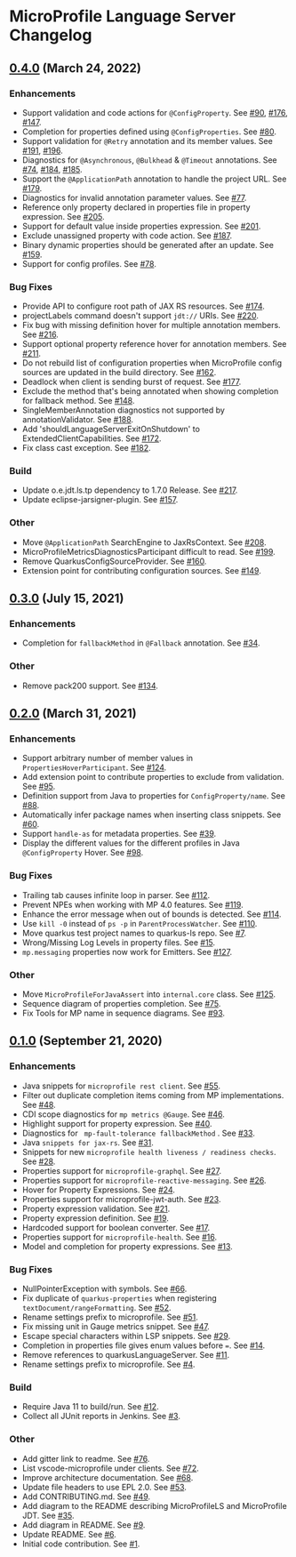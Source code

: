 # MicroProfile Language Server Changelog

## [0.4.0](https://github.com/eclipse/lsp4mp/milestone/4?closed=1) (March 24, 2022)

### Enhancements
 * Support validation and code actions for `@ConfigProperty`. See [#90](https://github.com/eclipse/lsp4mp/issues/90), [#176](https://github.com/eclipse/lsp4mp/issues/176), [#147](https://github.com/eclipse/lsp4mp/issues/147).
 * Completion for properties defined using `@ConfigProperties`. See [#80](https://github.com/eclipse/lsp4mp/issues/80).
 * Support validation for `@Retry` annotation and its member values. See [#191](https://github.com/eclipse/lsp4mp/pull/191), [#196](https://github.com/eclipse/lsp4mp/issues/196).
 * Diagnostics for `@Asynchronous`, `@Bulkhead` & `@Timeout` annotations. See [#74](https://github.com/eclipse/lsp4mp/issues/74), [#184](https://github.com/eclipse/lsp4mp/pull/184), [#185](https://github.com/eclipse/lsp4mp/pull/185).
 * Support the `@ApplicationPath` annotation to handle the project URL. See [#179](https://github.com/eclipse/lsp4mp/issues/179).
 * Diagnostics for invalid annotation parameter values. See [#77](https://github.com/eclipse/lsp4mp/issues/77).
 * Reference only property declared in properties file in property expression. See [#205](https://github.com/eclipse/lsp4mp/issues/205).
 * Support for default value inside properties expression. See [#201](https://github.com/eclipse/lsp4mp/issues/201).
 * Exclude unassigned property with code action. See [#187](https://github.com/eclipse/lsp4mp/pull/187).
 * Binary dynamic properties should be generated after an update. See [#159](https://github.com/eclipse/lsp4mp/pull/159).
 * Support for config profiles. See [#78](https://github.com/eclipse/lsp4mp/issues/78).

### Bug Fixes
 * Provide API to configure root path of JAX RS resources. See [#174](https://github.com/eclipse/lsp4mp/pull/174).
 * projectLabels command doesn't support `jdt://` URIs. See [#220](https://github.com/eclipse/lsp4mp/issues/220).
 * Fix bug with missing definition hover for multiple annotation members. See [#216](https://github.com/eclipse/lsp4mp/pull/216).
 * Support optional property reference hover for annotation members. See [#211](https://github.com/eclipse/lsp4mp/pull/211).
 * Do not rebuild list of configuration properties when MicroProfile config sources are updated in the build directory. See [#162](https://github.com/eclipse/lsp4mp/issues/162).
 * Deadlock when client is sending burst of request. See [#177](https://github.com/eclipse/lsp4mp/issues/177).
 * Exclude the method that's being annotated when showing completion for fallback method. See [#148](https://github.com/eclipse/lsp4mp/issues/148).
 * SingleMemberAnnotation diagnostics not supported by annotationValidator. See [#188](https://github.com/eclipse/lsp4mp/issues/188).
 * Add 'shouldLanguageServerExitOnShutdown' to ExtendedClientCapabilities. See [#172](https://github.com/eclipse/lsp4mp/pull/172).
 * Fix class cast exception. See [#182](https://github.com/eclipse/lsp4mp/pull/182).

### Build
 * Update o.e.jdt.ls.tp dependency to 1.7.0 Release. See [#217](https://github.com/eclipse/lsp4mp/pull/217).
 * Update eclipse-jarsigner-plugin. See [#157](https://github.com/eclipse/lsp4mp/pull/157).

### Other
 * Move `@ApplicationPath` SearchEngine to JaxRsContext. See [#208](https://github.com/eclipse/lsp4mp/issues/208).
 * MicroProfileMetricsDiagnosticsParticipant difficult to read. See [#199](https://github.com/eclipse/lsp4mp/issues/199).
 * Remove QuarkusConfigSourceProvider. See [#160](https://github.com/eclipse/lsp4mp/pull/160).
 * Extension point for contributing configuration sources. See [#149](https://github.com/eclipse/lsp4mp/pull/149).

## [0.3.0](https://github.com/eclipse/lsp4mp/milestone/3?closed=1) (July 15, 2021)

### Enhancements

 * Completion for `fallbackMethod` in `@Fallback` annotation. See [#34](https://github.com/eclipse/lsp4mp/issues/34).

### Other

 * Remove pack200 support. See [#134](https://github.com/eclipse/lsp4mp/pull/134).

## [0.2.0](https://github.com/eclipse/lsp4mp/milestone/2?closed=1) (March 31, 2021)

### Enhancements

 * Support arbitrary number of member values in `PropertiesHoverParticipant`. See [#124](https://github.com/eclipse/lsp4mp/pull/124).
 * Add extension point to contribute properties to exclude from validation. See [#95](https://github.com/eclipse/lsp4mp/issues/95).
 * Definition support from Java to properties for `ConfigProperty/name`. See [#88](https://github.com/eclipse/lsp4mp/issues/88).
 * Automatically infer package names when inserting class snippets. See [#60](https://github.com/eclipse/lsp4mp/issues/60).
 * Support `handle-as` for metadata properties. See [#39](https://github.com/eclipse/lsp4mp/issues/39).
 * Display the different values for the different profiles in Java `@ConfigProperty` Hover. See [#98](https://github.com/eclipse/lsp4mp/issues/98).

### Bug Fixes

 * Trailing tab causes infinite loop in parser. See [#112](https://github.com/eclipse/lsp4mp/issues/112).
 * Prevent NPEs when working with MP 4.0 features. See [#119](https://github.com/eclipse/lsp4mp/issues/119).
 * Enhance the error message when out of bounds is detected. See [#114](https://github.com/eclipse/lsp4mp/pull/114).
 * Use `kill -0` instead of `ps -p` in `ParentProcessWatcher`. See [#110](https://github.com/eclipse/lsp4mp/issues/110).
 * Move quarkus test project names to quarkus-ls repo. See [#7](https://github.com/eclipse/lsp4mp/issues/7).
 * Wrong/Missing Log Levels in property files. See [#15](https://github.com/eclipse/lsp4mp/pull/105).
 * `mp.messaging` properties now work for Emitters. See [#127](https://github.com/eclipse/lsp4mp/pull/127).

### Other

 * Move `MicroProfileForJavaAssert` into `internal.core` class. See [#125](https://github.com/eclipse/lsp4mp/pull/125).
 * Sequence diagram of properties completion. See [#75](https://github.com/eclipse/lsp4mp/issues/75).
 * Fix Tools for MP name in sequence diagrams. See [#93](https://github.com/eclipse/lsp4mp/pull/93).

## [0.1.0](https://github.com/eclipse/lsp4mp/milestone/1?closed=1) (September 21, 2020)

### Enhancements

 * Java snippets for `microprofile rest client`. See [#55](https://github.com/eclipse/lsp4mp/issues/55).
 * Filter out duplicate completion items coming from MP implementations. See [#48](https://github.com/eclipse/lsp4mp/issues/48).
 * CDI scope diagnostics for `mp metrics @Gauge`. See [#46](https://github.com/eclipse/lsp4mp/issues/46).
 * Highlight support for property expression. See [#40](https://github.com/eclipse/lsp4mp/issues/40).
 * Diagnostics for ` mp-fault-tolerance fallbackMethod` . See [#33](https://github.com/eclipse/lsp4mp/issues/33).
 * Java `snippets for jax-rs`. See [#31](https://github.com/eclipse/lsp4mp/issues/31).
 * Snippets for new `microprofile health liveness / readiness checks`. See [#28](https://github.com/eclipse/lsp4mp/issues/28).
 * Properties support for `microprofile-graphql`. See [#27](https://github.com/eclipse/lsp4mp/issues/27).
 * Properties support for `microprofile-reactive-messaging`. See [#26](https://github.com/eclipse/lsp4mp/issues/26).
 * Hover for Property Expressions. See [#24](https://github.com/eclipse/lsp4mp/issues/24).
 * Properties support for microprofile-jwt-auth. See [#23](https://github.com/eclipse/lsp4mp/issues/23).
 * Property expression validation. See [#21](https://github.com/eclipse/lsp4mp/pull/21).
 * Property expression definition. See [#19](https://github.com/eclipse/lsp4mp/pull/19).
 * Hardcoded support for boolean converter. See [#17](https://github.com/eclipse/lsp4mp/pull/17).
 * Properties support for `microprofile-health`. See [#16](https://github.com/eclipse/lsp4mp/issues/16).
 * Model and completion for property expressions. See [#13](https://github.com/eclipse/lsp4mp/pull/13).

### Bug Fixes

 * NullPointerException with symbols. See [#66](https://github.com/eclipse/lsp4mp/issues/66).
 * Fix duplicate of `quarkus-properties` when registering `textDocument/rangeFormatting`. See [#52](https://github.com/eclipse/lsp4mp/pull/52).
 * Rename settings prefix to microprofile. See [#51](https://github.com/eclipse/lsp4mp/pull/51).
 * Fix missing unit in Gauge metrics snippet. See [#47](https://github.com/eclipse/lsp4mp/pull/47).
 * Escape special characters within LSP snippets. See [#29](https://github.com/eclipse/lsp4mp/pull/29).
 * Completion in properties file gives enum values before `=`. See [#14](https://github.com/eclipse/lsp4mp/issues/14).
 * Remove references to quarkusLanguageServer. See [#11](https://github.com/eclipse/lsp4mp/pull/11).
 * Rename settings prefix to microprofile. See [#4](https://github.com/eclipse/lsp4mp/pull/4).

### Build

 * Require Java 11 to build/run. See [#12](https://github.com/eclipse/lsp4mp/issues/12).
 * Collect all JUnit reports in Jenkins. See [#3](https://github.com/eclipse/lsp4mp/pull/3).

### Other

 * Add gitter link to readme. See [#76](https://github.com/eclipse/lsp4mp/pull/76).
 * List vscode-microprofile under clients. See [#72](https://github.com/eclipse/lsp4mp/pull/72).
 * Improve architecture documentation. See [#68](https://github.com/eclipse/lsp4mp/issues/68).
 * Update file headers to use EPL 2.0. See [#53](https://github.com/eclipse/lsp4mp/issues/53).
 * Add CONTRIBUTING.md. See [#49](https://github.com/eclipse/lsp4mp/pull/49).
 * Add diagram to the README describing MicroProfileLS and MicroProfile JDT. See [#35](https://github.com/eclipse/lsp4mp/pull/35).
 * Add diagram in README. See [#9](https://github.com/eclipse/lsp4mp/issues/9).
 * Update README. See [#6](https://github.com/eclipse/lsp4mp/pull/6).
 * Initial code contribution. See [#1](https://github.com/eclipse/lsp4mp/pull/1).
